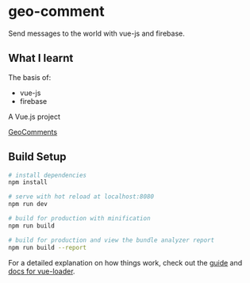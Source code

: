 # geo-comment

Send messages to the world with vue-js and firebase.

## What I learnt

The basis of:

- vue-js
- firebase

A Vue.js project

[GeoComments](https://geo-comment.firebaseapp.com/login)

## Build Setup

``` bash
# install dependencies
npm install

# serve with hot reload at localhost:8080
npm run dev

# build for production with minification
npm run build

# build for production and view the bundle analyzer report
npm run build --report
```

For a detailed explanation on how things work, check out the [guide](http://vuejs-templates.github.io/webpack/) and [docs for vue-loader](http://vuejs.github.io/vue-loader).

